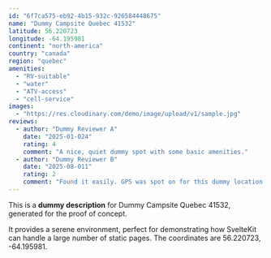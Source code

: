 ```yaml
---
id: "6f7ca575-eb92-4b15-932c-926584448675"
name: "Dummy Campsite Quebec 41532"
latitude: 56.220723
longitude: -64.195981
continent: "north-america"
country: "canada"
region: "quebec"
amenities:
  - "RV-suitable"
  - "water"
  - "ATV-access"
  - "cell-service"
images:
  - "https://res.cloudinary.com/demo/image/upload/v1/sample.jpg"
reviews:
  - author: "Dummy Reviewer A"
    date: "2025-01-024"
    rating: 4
    comment: "A nice, quiet dummy spot with some basic amenities."
  - author: "Dummy Reviewer B"
    date: "2025-08-011"
    rating: 2
    comment: "Found it easily. GPS was spot on for this dummy location."
---
```


This is a **dummy description** for Dummy Campsite Quebec 41532, generated for the proof of concept.

It provides a serene environment, perfect for demonstrating how SvelteKit can handle a large number of static pages. The coordinates are 56.220723, -64.195981.

